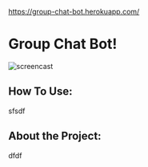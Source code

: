 https://group-chat-bot.herokuapp.com/

# Group Chat Bot!

![screencast](https://raw.githubusercontent.com/githubschman/group-chat-bot/master/group-chat-bot/example.gif)

## How To Use:

sfsdf

## About the Project:

dfdf
